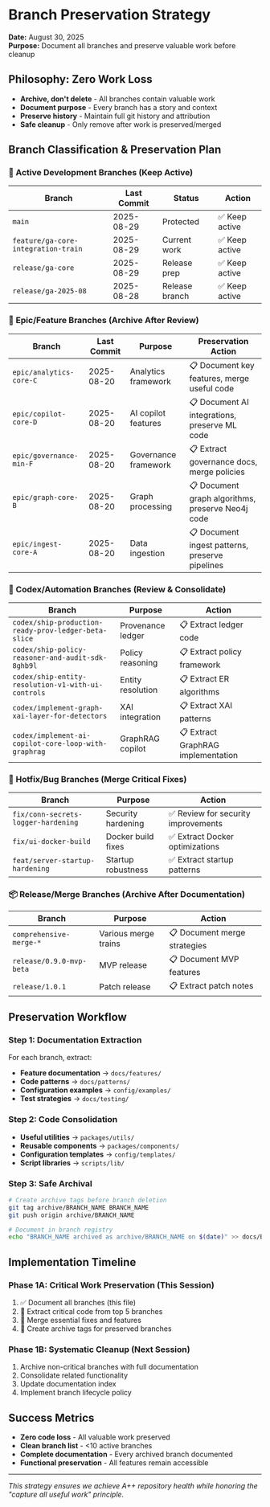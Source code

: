 # Branch Preservation Strategy
**Date:** August 30, 2025  
**Purpose:** Document all branches and preserve valuable work before cleanup

## Philosophy: Zero Work Loss
- **Archive, don't delete** - All branches contain valuable work
- **Document purpose** - Every branch has a story and context
- **Preserve history** - Maintain full git history and attribution
- **Safe cleanup** - Only remove after work is preserved/merged

## Branch Classification & Preservation Plan

### 🔄 Active Development Branches (Keep Active)
| Branch | Last Commit | Status | Action |
|--------|-------------|--------|--------|
| `main` | 2025-08-29 | Protected | ✅ Keep active |
| `feature/ga-core-integration-train` | 2025-08-29 | Current work | ✅ Keep active |
| `release/ga-core` | 2025-08-29 | Release prep | ✅ Keep active |
| `release/ga-2025-08` | 2025-08-28 | Release branch | ✅ Keep active |

### 🎯 Epic/Feature Branches (Archive After Review)
| Branch | Last Commit | Purpose | Preservation Action |
|--------|-------------|---------|-------------------|
| `epic/analytics-core-C` | 2025-08-20 | Analytics framework | 📋 Document key features, merge useful code |
| `epic/copilot-core-D` | 2025-08-20 | AI copilot features | 📋 Document AI integrations, preserve ML code |
| `epic/governance-min-F` | 2025-08-20 | Governance framework | 📋 Extract governance docs, merge policies |
| `epic/graph-core-B` | 2025-08-20 | Graph processing | 📋 Document graph algorithms, preserve Neo4j code |
| `epic/ingest-core-A` | 2025-08-20 | Data ingestion | 📋 Document ingest patterns, preserve pipelines |

### 🔧 Codex/Automation Branches (Review & Consolidate)
| Branch | Purpose | Action |
|--------|---------|--------|
| `codex/ship-production-ready-prov-ledger-beta-slice` | Provenance ledger | 📋 Extract ledger code |
| `codex/ship-policy-reasoner-and-audit-sdk-8ghb9l` | Policy reasoning | 📋 Extract policy framework |
| `codex/ship-entity-resolution-v1-with-ui-controls` | Entity resolution | 📋 Extract ER algorithms |
| `codex/implement-graph-xai-layer-for-detectors` | XAI integration | 📋 Extract XAI patterns |
| `codex/implement-ai-copilot-core-loop-with-graphrag` | GraphRAG copilot | 📋 Extract GraphRAG implementation |

### 🚨 Hotfix/Bug Branches (Merge Critical Fixes)
| Branch | Purpose | Action |
|--------|---------|--------|
| `fix/conn-secrets-logger-hardening` | Security hardening | ✅ Review for security improvements |
| `fix/ui-docker-build` | Docker build fixes | ✅ Extract Docker optimizations |
| `feat/server-startup-hardening` | Startup robustness | ✅ Extract startup patterns |

### 📦 Release/Merge Branches (Archive After Documentation)
| Branch | Purpose | Action |
|--------|---------|--------|
| `comprehensive-merge-*` | Various merge trains | 📋 Document merge strategies |
| `release/0.9.0-mvp-beta` | MVP release | 📋 Document MVP features |
| `release/1.0.1` | Patch release | 📋 Extract patch notes |

## Preservation Workflow

### Step 1: Documentation Extraction
For each branch, extract:
- **Feature documentation** → `docs/features/`
- **Code patterns** → `docs/patterns/`  
- **Configuration examples** → `config/examples/`
- **Test strategies** → `docs/testing/`

### Step 2: Code Consolidation
- **Useful utilities** → `packages/utils/`
- **Reusable components** → `packages/components/`
- **Configuration templates** → `config/templates/`
- **Script libraries** → `scripts/lib/`

### Step 3: Safe Archival
```bash
# Create archive tags before branch deletion
git tag archive/BRANCH_NAME BRANCH_NAME
git push origin archive/BRANCH_NAME

# Document in branch registry
echo "BRANCH_NAME archived as archive/BRANCH_NAME on $(date)" >> docs/BRANCH_ARCHIVE.md
```

## Implementation Timeline

### Phase 1A: Critical Work Preservation (This Session)
1. ✅ Document all branches (this file)
2. 🔄 Extract critical code from top 5 branches
3. 🔄 Merge essential fixes and features
4. 🔄 Create archive tags for preserved branches

### Phase 1B: Systematic Cleanup (Next Session)  
1. Archive non-critical branches with full documentation
2. Consolidate related functionality
3. Update documentation index
4. Implement branch lifecycle policy

## Success Metrics
- **Zero code loss** - All valuable work preserved
- **Clean branch list** - <10 active branches
- **Complete documentation** - Every archived branch documented
- **Functional preservation** - All features remain accessible

---
*This strategy ensures we achieve A++ repository health while honoring the "capture all useful work" principle.*
